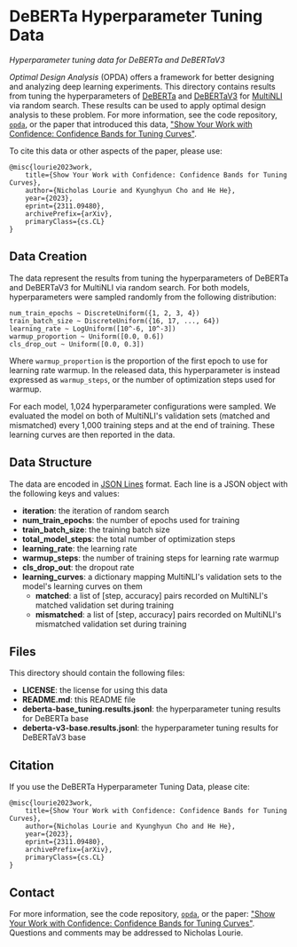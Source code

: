 DeBERTa Hyperparameter Tuning Data
==================================
*Hyperparameter tuning data for DeBERTa and DeBERTaV3*

*Optimal Design Analysis* (OPDA) offers a framework for better designing
and analyzing deep learning experiments. This directory contains results
from tuning the hyperparameters of [DeBERTa](https://arxiv.org/abs/2006.03654)
and [DeBERTaV3](https://arxiv.org/abs/2111.09543)
for [MultiNLI](https://arxiv.org/abs/1704.05426) via random
search. These results can be used to apply optimal design analysis to
these problem. For more information, see the code
repository, [`opda`](https://github.com/nicholaslourie/opda), or the
paper that introduced this data,
["Show Your Work with Confidence: Confidence Bands for Tuning Curves"](https://arxiv.org/abs/2311.09480).

To cite this data or other aspects of the paper, please use:

    @misc{lourie2023work,
        title={Show Your Work with Confidence: Confidence Bands for Tuning Curves},
        author={Nicholas Lourie and Kyunghyun Cho and He He},
        year={2023},
        eprint={2311.09480},
        archivePrefix={arXiv},
        primaryClass={cs.CL}
    }


Data Creation
-------------
The data represent the results from tuning the hyperparameters of
DeBERTa and DeBERTaV3 for MultiNLI via random search. For both models,
hyperparameters were sampled randomly from the following distribution:

    num_train_epochs ~ DiscreteUniform({1, 2, 3, 4})
    train_batch_size ~ DiscreteUniform({16, 17, ..., 64})
    learning_rate ~ LogUniform([10^-6, 10^-3])
    warmup_proportion ~ Uniform([0.0, 0.6])
    cls_drop_out ~ Uniform([0.0, 0.3])

Where `warmup_proportion` is the proportion of the first epoch to use
for learning rate warmup. In the released data, this hyperparameter is
instead expressed as `warmup_steps`, or the number of optimization
steps used for warmup.

For each model, 1,024 hyperparameter configurations were
sampled. We evaluated the model on both of MultiNLI's validation sets
(matched and mismatched) every 1,000 training steps and at the end of
training. These learning curves are then reported in the data.


Data Structure
--------------
The data are encoded in [JSON Lines](https://jsonlines.org)
format. Each line is a JSON object with the following keys and values:

  - **iteration**: the iteration of random search
  - **num_train_epochs**: the number of epochs used for training
  - **train_batch_size**: the training batch size
  - **total_model_steps**: the total number of optimization steps
  - **learning_rate**: the learning rate
  - **warmup_steps**: the number of training steps for learning rate warmup
  - **cls_drop_out**: the dropout rate
  - **learning_curves**: a dictionary mapping MultiNLI's validation sets to the
    model's learning curves on them
    - **matched**: a list of [step, accuracy] pairs recorded on MultiNLI's
      matched validation set during training
    - **mismatched**: a list of [step, accuracy] pairs recorded on MultiNLI's
      mismatched validation set during training


Files
-----
This directory should contain the following files:

  - **LICENSE**: the license for using this data
  - **README.md**: this README file
  - **deberta-base_tuning.results.jsonl**: the hyperparameter tuning results
    for DeBERTa base
  - **deberta-v3-base.results.jsonl**: the hyperparameter tuning results for
    DeBERTaV3 base


Citation
--------
If you use the DeBERTa Hyperparameter Tuning Data, please cite:

    @misc{lourie2023work,
        title={Show Your Work with Confidence: Confidence Bands for Tuning Curves},
        author={Nicholas Lourie and Kyunghyun Cho and He He},
        year={2023},
        eprint={2311.09480},
        archivePrefix={arXiv},
        primaryClass={cs.CL}
    }


Contact
-------
For more information, see the code
repository, [`opda`](https://github.com/nicholaslourie/opda), or the
paper:
["Show Your Work with Confidence: Confidence Bands for Tuning Curves"](https://arxiv.org/abs/2311.09480). Questions
and comments may be addressed to Nicholas Lourie.

